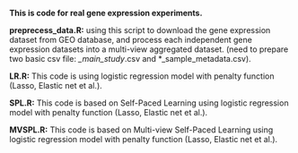 **This is code for real gene expression experiments.**

**preprecess_data.R:** using this script to download the gene expression dataset from GEO database, and process each independent gene expression datasets into a multi-view aggregated dataset. (need to prepare two basic csv file: *_main_study*.csv and *_sample_metadata.csv).  

**LR.R:** This code is using logistic regression model with penalty function (Lasso, Elastic net et al.).  

**SPL.R:** This code is based on Self-Paced Learning using logistic regression model with penalty function (Lasso, Elastic net et al.).  

**MVSPL.R:** This code is based on Multi-view Self-Paced Learning using logistic regression model with penalty function (Lasso, Elastic net et al.).
